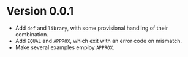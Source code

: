 # Version 0.0.1

* Add `def` and `library`, with some provisional handling of their combination.
* Add `EQUAL` and `APPROX`, which exit with an error code on mismatch.
* Make several examples employ `APPROX`.
